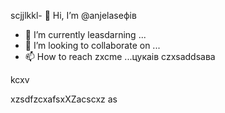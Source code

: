scjjlkkl- 👋 Hi, I’m @anjelaseфів
- 🌱 I’m currently leasdarning ...
- 💞️ I’m looking to collaborate on ...
- 📫 How to reach zxcme ...цукаів
czxsaddsaва
<!---XCVasdsadcxvbvnsfdxcvчсм
anjelase/anjelase is a ✨ special ✨ repository because its `README.md` (this file) appearsa on your GitHub profile.
You can click txbnhe Preview link to dtake a lookasdascxz at your changes.dasvcvdf
--->kcxv
xzsdfzcxafsxXZacscxz
as

